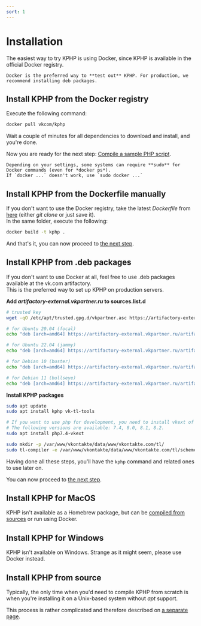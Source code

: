 ```yaml
---
sort: 1
---
```


# Installation

The easiest way to try KPHP is using Docker, since KPHP is available in the official Docker registry.

```note
Docker is the preferred way to **test out** KPHP. For production, we recommend installing deb packages.
```


## Install KPHP from the Docker registry

Execute the following command:
```bash
docker pull vkcom/kphp
```

Wait a couple of minutes for all dependencies to download and install, and you're done.

Now you are ready for the next step: [Compile a sample PHP script](./compile-sample-script.md).

```warning
Depending on your settings, some systems can require **sudo** for Docker commands (even for *docker ps*).  
If `docker ...` doesn't work, use `sudo docker ...`
```


## Install KPHP from the Dockerfile manually

If you don't want to use the Docker registry, take the latest *Dockerfile* from [here]({{site.url_dockerfile}}) (either *git clone* or just save it).  
In the same folder, execute the following:
```bash
docker build -t kphp .
```

And that's it, you can now proceed to [the next step](./compile-sample-script.md).


## Install KPHP from .deb packages

If you don't want to use Docker at all, feel free to use .deb packages available at the vk.com artifactory.  
This is the preferred way to set up KPHP on production servers.

**Add *artifactory-external.vkpartner.ru* to sources.list.d**

```bash
# trusted key
wget -qO /etc/apt/trusted.gpg.d/vkpartner.asc https://artifactory-external.vkpartner.ru/artifactory/api/gpg/key/public

# for Ubuntu 20.04 (focal)
echo "deb [arch=amd64] https://artifactory-external.vkpartner.ru/artifactory/kphp focal main" | sudo tee /etc/apt/sources.list.d/vkpartner.list

# for Ubuntu 22.04 (jammy)
echo "deb [arch=amd64] https://artifactory-external.vkpartner.ru/artifactory/kphp jammy main" | sudo tee /etc/apt/sources.list.d/vkpartner.list

# for Debian 10 (buster)
echo "deb [arch=amd64] https://artifactory-external.vkpartner.ru/artifactory/kphp buster main" | sudo tee /etc/apt/sources.list.d/vkpartner.list

# for Debian 11 (bullseye)
echo "deb [arch=amd64] https://artifactory-external.vkpartner.ru/artifactory/kphp bullseye main" | sudo tee /etc/apt/sources.list.d/vkpartner.list

```

**Install KPHP packages**

```bash
sudo apt update
sudo apt install kphp vk-tl-tools

# If you want to use php for development, you need to install vkext of the corresponding php version.
# The following versions are available: 7.4, 8.0, 8.1, 8.2.
sudo apt install php7.4-vkext

sudo mkdir -p /var/www/vkontakte/data/www/vkontakte.com/tl/
sudo tl-compiler -e /var/www/vkontakte/data/www/vkontakte.com/tl/scheme.tlo /usr/share/vkontakte/examples/tl-files/common.tl /usr/share/vkontakte/examples/tl-files/tl.tl
```



Having done all these steps, you'll have the `kphp` command and related ones to use later on.

You can now proceed to [the next step](./compile-sample-script.md).


## Install KPHP for MacOS

KPHP isn't available as a Homebrew package, but can be [compiled from sources](../kphp-internals/developing-and-extending-kphp/compiling-kphp-from-sources.md) or run using Docker.


## Install KPHP for Windows

KPHP isn't available on Windows. Strange as it might seem, please use Docker instead.


## Install KPHP from source

Typically, the only time when you'd need to compile KPHP from scratch is when you're installing it on a Unix-based system without *apt* support.
  
This process is rather complicated and therefore described on [a separate page](../kphp-internals/developing-and-extending-kphp/compiling-kphp-from-sources.md).
